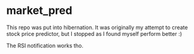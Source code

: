 # market_pred
This repo was put into hibernation.
It was originally my attempt to create stock price predictor, but I stopped as I found myself perform better :)

The RSI notification works tho.
